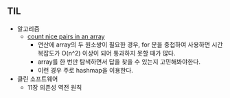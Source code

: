 
## TIL

- 알고리즘
	- [count nice pairs in an array](https://leetcode.com/problems/count-nice-pairs-in-an-array/description/)
		- 연산에 array의 두 원소쌍이 필요한 경우, for 문을 중첩하여 사용하면 시간복잡도가 O(n^2) 이상이 되어 통과하지 못할 때가 많다. 
		- array를 한 번만 탐색하면서 답을 찾을 수 있는지 고민해봐야한다.
		- 이런 경우 주로 hashmap을 이용한다.
- 클린 소프트웨어
	- 11장 의존성 역전 원칙